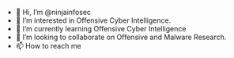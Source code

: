 - 👋 Hi, I’m @ninjainfosec
- 👀 I’m interested in Offensive Cyber Intelligence. 
- 🌱 I’m currently learning Offensive Cyber Intelligence
- 💞️ I’m looking to collaborate on Offensive and Malware Research.
- 📫 How to reach me 

<!---
ninjainfosec/ninjainfosec is a ✨ special ✨ repository because its `README.md` (this file) appears on your GitHub profile.
You can click the Preview link to take a look at your changes.
--->
